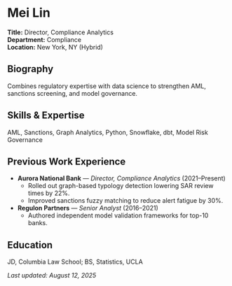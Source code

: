 # Mei Lin

**Title:** Director, Compliance Analytics  
**Department:** Compliance  
**Location:** New York, NY (Hybrid)

## Biography
Combines regulatory expertise with data science to strengthen AML, sanctions screening, and model governance.

## Skills & Expertise
AML, Sanctions, Graph Analytics, Python, Snowflake, dbt, Model Risk Governance

## Previous Work Experience
- **Aurora National Bank** — *Director, Compliance Analytics* (2021–Present)
  - Rolled out graph-based typology detection lowering SAR review times by 22%.
  - Improved sanctions fuzzy matching to reduce alert fatigue by 30%.
- **Regulon Partners** — *Senior Analyst* (2016–2021)
  - Authored independent model validation frameworks for top-10 banks.

## Education
JD, Columbia Law School; BS, Statistics, UCLA

_Last updated: August 12, 2025_
